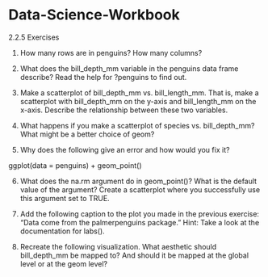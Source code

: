 # Data-Science-Workbook

2.2.5 Exercises

1. How many rows are in penguins? How many columns?

2. What does the bill_depth_mm variable in the penguins data frame describe? Read the help for ?penguins to find out.

3. Make a scatterplot of bill_depth_mm vs. bill_length_mm. That is, make a scatterplot with bill_depth_mm on the y-axis and bill_length_mm on the x-axis. Describe the relationship between these two variables.

4. What happens if you make a scatterplot of species vs. bill_depth_mm? What might be a better choice of geom?

5. Why does the following give an error and how would you fix it?

ggplot(data = penguins) + 
  geom_point()

6. What does the na.rm argument do in geom_point()? What is the default value of the argument? Create a scatterplot where you successfully use this argument set to TRUE.

7. Add the following caption to the plot you made in the previous exercise: “Data come from the palmerpenguins package.” Hint: Take a look at the documentation for labs().

8. Recreate the following visualization. What aesthetic should bill_depth_mm be mapped to? And should it be mapped at the global level or at the geom level?
